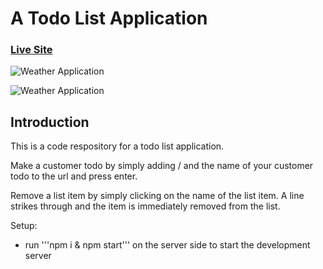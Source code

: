 # A Todo List Application

### [Live Site](https://rocky-castle-45987.herokuapp.com/)

![Weather Application](https://res.cloudinary.com/defgcg7hn/image/upload/v1665574374/apps/todo/Screenshot_2022-10-12_at_13.30.01_qf8vut.png)

![Weather Application](https://res.cloudinary.com/defgcg7hn/image/upload/v1665574374/apps/todo/Screenshot_2022-10-12_at_13.32.25_tl1yyt.png)

## Introduction
This is a code respository for a todo list application. 

Make a customer todo by simply adding / and the name of your customer todo to the url and press enter. 

Remove a list item by simply clicking on the name of the list item. A line strikes through and the item is immediately removed from the list.

Setup:
- run '''npm i & npm start''' on the server side to start the development server
